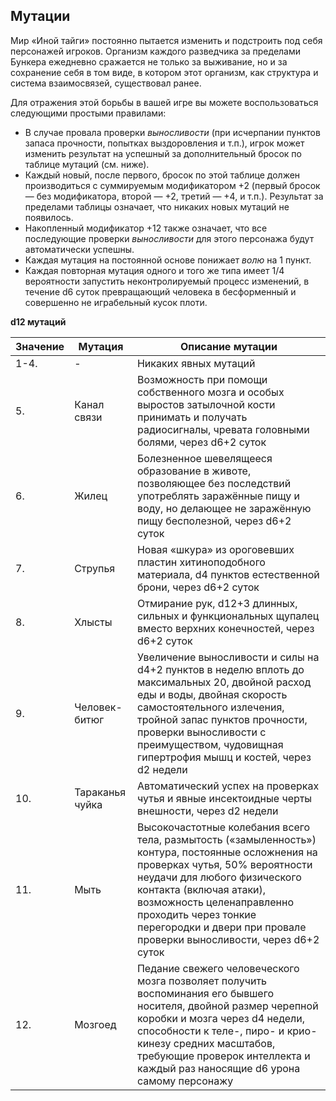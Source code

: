 ## Мутации

Мир «Иной тайги» постоянно пытается изменить и подстроить под себя персонажей игроков. Организм каждого разведчика за пределами Бункера ежедневно сражается не только за выживание, но и за сохранение себя в том виде, в котором этот организм, как структура и система взаимосвязей, существовал ранее.

Для отражения этой борьбы в вашей игре вы можете воспользоваться следующими простыми правилами:

- В случае провала проверки *выносливости* (при исчерпании пунктов запаса прочности, попытках выздоровления и т.п.), игрок может изменить результат на успешный за дополнительный бросок по таблице мутаций (см. ниже).
- Каждый новый, после первого, бросок по этой таблице должен производиться с суммируемым модификатором +2 (первый бросок — без модификатора, второй — +2, третий — +4, и т.п.). Результат за пределами таблицы означает, что никаких новых мутаций не появилось.
- Накопленный модификатор +12 также означает, что все последующие проверки *выносливости* для этого персонажа будут автоматически успешны.
- Каждая мутация на постоянной основе понижает *волю* на 1 пункт.
- Каждая повторная мутация одного и того же типа имеет 1/4 вероятности запустить неконтролируемый процесс изменений, в течение d6 суток превращающий человека в бесформенный и совершенно не играбельный кусок плоти.

**d12 мутаций**

|Значение|Мутация|Описание мутации|
| ------------ | ------------ | ------------ | 
|1-4.|-|Никаких явных мутаций|
|5.|Канал связи|Возможность при помощи собственного мозга и особых выростов затылочной кости принимать и получать радиосигналы, чревата головными болями, через d6+2 суток|
|6.|Жилец|Болезненное шевелящееся образование в животе, позволяющее без последствий употреблять заражённые пищу и воду, но делающее не заражённую пищу бесполезной, через d6+2 суток|
|7.|Струпья|Новая «шкура» из ороговевших пластин хитиноподобного материала, d4 пунктов естественной брони, через d6+2 суток|
|8.|Хлысты|Отмирание рук, d12+3 длинных, сильных и функциональных щупалец вместо верхних конечностей, через d6+2 суток|
|9.|Человек-битюг|Увеличение выносливости и силы на d4+2 пунктов в неделю вплоть до максимальных 20, двойной расход еды и воды, двойная скорость самостоятельного излечения, тройной запас пунктов прочности, проверки выносливости с преимуществом, чудовищная гипертрофия мышц и костей, через d2 недели|
|10.|Тараканья чуйка|Автоматический успех на проверках чутья и явные инсектоидные черты внешности, через d2 недели|
|11.|Мыть|Высокочастотные колебания всего тела, размытость («замыленность») контура, постоянные осложнения на проверках чутья, 50% вероятности неудачи для любого физического контакта (включая атаки), возможность целенаправленно проходить через тонкие перегородки и двери при провале проверки выносливости, через d6+2 суток|
|12.|Мозгоед|Педание свежего человеческого мозга позволяет получить воспоминания его бывшего носителя, двойной размер черепной коробки и мозга через d4 недели, способности к теле-, пиро- и крио-кинезу средних масштабов, требующие проверок интеллекта и каждый раз наносящие d6 урона самому персонажу|